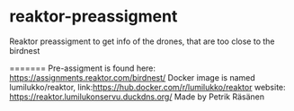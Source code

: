 # reaktor-preassigment
Reaktor preassigment to get info of the drones, that are too close to the birdnest

=======
Pre-assigment is found here: https://assignments.reaktor.com/birdnest/
Docker image is named lumilukko/reaktor, link:https://hub.docker.com/r/lumilukko/reaktor
website: https://reaktor.lumilukonservu.duckdns.org/
Made by Petrik Räsänen

